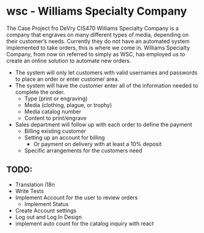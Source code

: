 # wsc - Williams Specialty Company
The Case Project fro DeVry CIS470
Williams Specialty Company is a company that engraves on many different types of media, depending on their customer’s needs. Currently they do not have an automated system implemented to take orders, this is where we come in. Williams Specialty Company, from now on referred to simply as WSC, has employed us to create an online solution to automate new orders.
- The system will only let customers with valid usernames and passwords to place an order or enter customer area.
- The system will have the customer enter all of the information needed to complete the order.
  - Type (print or engraving)
  - Media (clothing, plague, or trophy)
  - Media catalog number
  - Content to print/engrave 
- Sales department will follow up with each order to define the payment 
  - Billing existing customer
  - Setting up an account for billing
    - Or payment on delivery with at least a 10% deposit  
  - Specific arrangements for the customers need 


## TODO:

- Translation i18n
- Write Tests
- Implement Account for the user to review orders
  - Implement Status
- Create Account settings
- Log out and Log In Design
- implement auto count for the catalog inquiry with react
